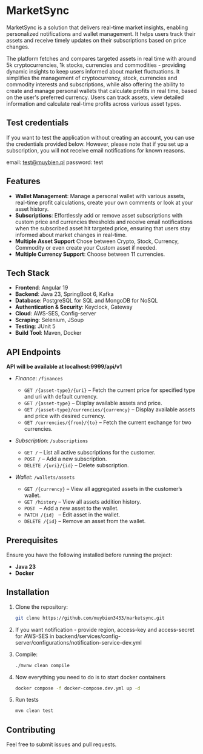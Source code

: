 # MarketSync

MarketSync is a solution that delivers real-time market insights, enabling personalized notifications and wallet 
management. It helps users track their assets and receive timely updates on their subscriptions based on price changes.

The platform fetches and compares targeted assets in real time with around 5k cryptocurrencies, 1k stocks,
currencies and commodities -
providing dynamic insights to keep users informed about market fluctuations. It simplifies 
the management of cryptocurrency, stock, currencies and commodity interests and subscriptions, 
while also offering the ability to create and manage personal wallets that calculate profits in real time, 
based on the user's preferred currency. Users can track assets, view detailed information
and calculate real-time profits across various asset types.

## Test credentials
If you want to test the application without creating an account, 
you can use the credentials provided below. 
However, please note that if you set up a subscription, you will not receive 
email notifications for known reasons.

email: test@muybien.pl
password: test

## Features

- **Wallet Management**: Manage a personal wallet with various assets, real-time profit calculations, 
create your own comments or look at your asset history.
- **Subscriptions**: Effortlessly add or remove asset subscriptions with custom price and currencies thresholds 
and receive email notifications when the subscribed asset hit targeted price,
ensuring that users stay informed about market changes in real-time.
- **Multiple Asset Support** Chose between Crypto, Stock, Currency, Commodity or even create your Custom asset if needed.
- **Multiple Currency Support**: Choose between 11 currencies.

## Tech Stack

- **Frontend**: Angular 19
- **Backend**: Java 23, SpringBoot 6, Kafka
- **Database**: PostgreSQL for SQL and MongoDB for NoSQL
- **Authentication & Security**: Keyclock, Gateway
- **Cloud**: AWS-SES, Config-server
- **Scraping**: Selenium, JSoup
- **Testing**: JUnit 5
- **Build Tool**: Maven, Docker

## API Endpoints

**API will be available at localhost:9999/api/v1**

- *Finance*: `/finances`
    - `GET /{asset-type}/{uri}` – Fetch the current price for specified type and uri with default currency.
    - `GET /{asset-type}` – Display available assets and price.
    - `GET /{asset-type}/currencies/{currency}` – Display available assets and price with desired currency.
    - `GET /currencies/{from}/{to}` – Fetch the current exchange for two currencies.

- *Subscription*: `/subscriptions`
    - `GET /` – List all active subscriptions for the customer.
    - `POST /` – Add a new subscription.
    - `DELETE /{uri}/{id}` – Delete subscription.

- *Wallet*: `/wallets/assets`
    - `GET /{currency}` – View all aggregated assets in the customer’s wallet.
    - `GET /history` – View all assets addition history.
    - `POST ` – Add a new asset to the wallet.
    - `PATCH /{id} ` – Edit asset in the wallet.
    - `DELETE /{id}` – Remove an asset from the wallet.


## Prerequisites

Ensure you have the following installed before running the project:

- **Java 23**
- **Docker**

## Installation

1. Clone the repository:
   ```bash
   git clone https://github.com/muybien3433/marketsync.git
   ```
   
2. If you want notification - provide region, access-key and access-secret for AWS-SES in backend/services/config-server/configurations/notification-service-dev.yml


3. Compile:
   ```bash
   ./mvnw clean compile
   ```

4. Now everything you need to do is to start docker containers
   ```bash
   docker compose -f docker-compose.dev.yml up -d
   ```
   
5. Run tests
   ```bash
   mvn clean test
   ```
   
## Contributing
Feel free to submit issues and pull requests.
